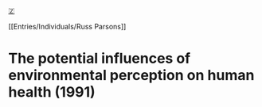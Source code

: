 [🇿](zotero://select/library/items/MS3SHLJ7)

[[Entries/Individuals/Russ Parsons]] 
# The potential influences of environmental perception on human health (1991)


